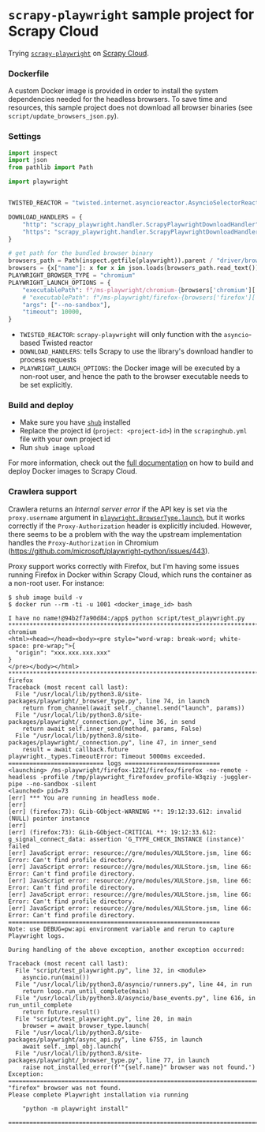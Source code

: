 # `scrapy-playwright` sample project for Scrapy Cloud

Trying [`scrapy-playwright`](https://github.com/elacuesta/scrapy-playwright) on [Scrapy Cloud](https://scrapinghub.com/scrapy-cloud).


### Dockerfile

A custom Docker image is provided in order to install the system dependencies needed for the headless browsers.
To save time and resources, this sample project does not download all browser binaries (see `script/update_browsers_json.py`).


### Settings

```python
import inspect
import json
from pathlib import Path

import playwright


TWISTED_REACTOR = "twisted.internet.asyncioreactor.AsyncioSelectorReactor"

DOWNLOAD_HANDLERS = {
    "http": "scrapy_playwright.handler.ScrapyPlaywrightDownloadHandler",
    "https": "scrapy_playwright.handler.ScrapyPlaywrightDownloadHandler",
}

# get path for the bundled browser binary
browsers_path = Path(inspect.getfile(playwright)).parent / "driver/browsers.json"
browsers = {x["name"]: x for x in json.loads(browsers_path.read_text())["browsers"]}
PLAYWRIGHT_BROWSER_TYPE = "chromium"
PLAYWRIGHT_LAUNCH_OPTIONS = {
    "executablePath": f"/ms-playwright/chromium-{browsers['chromium']['revision']}/chrome-linux/chrome",
    # "executablePath": f"/ms-playwright/firefox-{browsers['firefox']['revision']}/firefox/firefox",
    "args": ["--no-sandbox"],
    "timeout": 10000,
}
```

* `TWISTED_REACTOR`: `scrapy-playwright` will only function with the `asyncio`-based Twisted reactor
* `DOWNLOAD_HANDLERS`: tells Scrapy to use the library's download handler to process requests
* `PLAYWRIGHT_LAUNCH_OPTIONS`: the Docker image will be executed by a non-root user,
    and hence the path to the browser executable needs to be set explicitly.


### Build and deploy

* Make sure you have [`shub`](https://shub.readthedocs.io/en/stable/index.html) installed
* Replace the project id (`project: <project-id>`) in the `scrapinghub.yml` file with your own project id
* Run `shub image upload`

For more information, check out the [full documentation](https://shub.readthedocs.io/en/stable/deploy-custom-image.html)
on how to build and deploy Docker images to Scrapy Cloud.


### Crawlera support

Crawlera returns an _Internal server error_ if the API key is set via the `proxy.username` argument in
[`playwright.BrowserType.launch`](https://playwright.dev/python/docs/api/class-browsertype#browser_typelaunchoptions),
but it works correctly if the `Proxy-Authorization` header is explicitly included. However, there seems to be a
problem with the way the upstream implementation handles the `Proxy-Authorization` in Chromium
(https://github.com/microsoft/playwright-python/issues/443).

Proxy support works correctly with Firefox, but I'm having some issues running Firefox in Docker
within Scrapy Cloud, which runs the container as a non-root user. For instance:
```
$ shub image build -v
$ docker run --rm -ti -u 1001 <docker_image_id> bash
```

```
I have no name!@94b2f7a90d84:/app$ python script/test_playwright.py
****************************************************************************************************
chromium
<html><head></head><body><pre style="word-wrap: break-word; white-space: pre-wrap;">{
  "origin": "xxx.xxx.xxx.xxx"
}
</pre></body></html>
****************************************************************************************************
firefox
Traceback (most recent call last):
  File "/usr/local/lib/python3.8/site-packages/playwright/_browser_type.py", line 74, in launch
    return from_channel(await self._channel.send("launch", params))
  File "/usr/local/lib/python3.8/site-packages/playwright/_connection.py", line 36, in send
    return await self.inner_send(method, params, False)
  File "/usr/local/lib/python3.8/site-packages/playwright/_connection.py", line 47, in inner_send
    result = await callback.future
playwright._types.TimeoutError: Timeout 5000ms exceeded.
=========================== logs ===========================
<launching> /ms-playwright/firefox-1221/firefox/firefox -no-remote -headless -profile /tmp/playwright_firefoxdev_profile-W3qziy -juggler-pipe --no-sandbox -silent
<launched> pid=73
[err] *** You are running in headless mode.
[err]
[err] (firefox:73): GLib-GObject-WARNING **: 19:12:33.612: invalid (NULL) pointer instance
[err]
[err] (firefox:73): GLib-GObject-CRITICAL **: 19:12:33.612: g_signal_connect_data: assertion 'G_TYPE_CHECK_INSTANCE (instance)' failed
[err] JavaScript error: resource://gre/modules/XULStore.jsm, line 66: Error: Can't find profile directory.
[err] JavaScript error: resource://gre/modules/XULStore.jsm, line 66: Error: Can't find profile directory.
[err] JavaScript error: resource://gre/modules/XULStore.jsm, line 66: Error: Can't find profile directory.
[err] JavaScript error: resource://gre/modules/XULStore.jsm, line 66: Error: Can't find profile directory.
[err] JavaScript error: resource://gre/modules/XULStore.jsm, line 66: Error: Can't find profile directory.
============================================================
Note: use DEBUG=pw:api environment variable and rerun to capture Playwright logs.

During handling of the above exception, another exception occurred:

Traceback (most recent call last):
  File "script/test_playwright.py", line 32, in <module>
    asyncio.run(main())
  File "/usr/local/lib/python3.8/asyncio/runners.py", line 44, in run
    return loop.run_until_complete(main)
  File "/usr/local/lib/python3.8/asyncio/base_events.py", line 616, in run_until_complete
    return future.result()
  File "script/test_playwright.py", line 20, in main
    browser = await browser_type.launch(
  File "/usr/local/lib/python3.8/site-packages/playwright/async_api.py", line 6755, in launch
    await self._impl_obj.launch(
  File "/usr/local/lib/python3.8/site-packages/playwright/_browser_type.py", line 77, in launch
    raise not_installed_error(f'"{self.name}" browser was not found.')
Exception:
================================================================================
"firefox" browser was not found.
Please complete Playwright installation via running

    "python -m playwright install"

================================================================================
```

